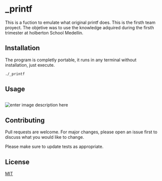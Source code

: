 # _printf

This is a fuction to emulate what original printf does. 
This is the firsth team proyect. The objetive was to use the knowledge adquired during the firsth trimester at holberton School Medellin.

## Installation

The program is completly portable, it runs in any terminal without installation, just execute.

```bash
./_printf
```

## Usage

```Print 
```
![enter image description here](https://images.app.goo.gl/d2NdiP68v4D8vmR88)

## Contributing
Pull requests are welcome. For major changes, please open an issue first to discuss what you would like to change.

Please make sure to update tests as appropriate.

## License
[MIT](https://choosealicense.com/licenses/mit/)
